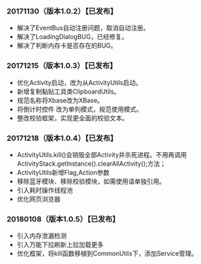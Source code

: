 ### 20171130（版本1.0.2）【已发布】
+ 解决了EventBus自动注册问题，取消自动注册。
+ 解决了LoadingDialogBUG，已经修复。
+ 解决了判断内存卡是否存在的BUG。


### 20171215（版本1.0.3）【已发布】
+ 优化Activity启动，改为从ActivityUtils启动。
+ 新增复制黏贴工具类ClipboardUtils。
+ 规范名称将Xbase改为XBase。
+ 将倒计时控件 改为单列模式，规范使用模式。
+ 整改校验框架，实现更全面的校验文本。

### 20171218（版本1.0.4）【已发布】
+ ActivityUtils.kill()会销毁全部Activity并杀死进程。不用再调用ActivityStack.getInstance().clearAllActivity();方法；
+ ActivityUtils新增Flag,Action参数
+ 移除蓝牙模块、移除校验模块，如需使用请单独引用。
+ 引入耗时操作线程池
+ 优化网页浏览器

### 20180108（版本1.0.5）【已发布】
+ 引入内存泄漏检测
+ 引入万能下拉刷新上拉加载更多
+ 优化框架，将kill函数移植到CommonUtils下，添加Service管理。